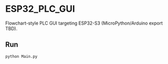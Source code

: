 # ESP32_PLC_GUI

Flowchart-style PLC GUI targeting ESP32-S3 (MicroPython/Arduino export TBD).

## Run
```bash
python Main.py
